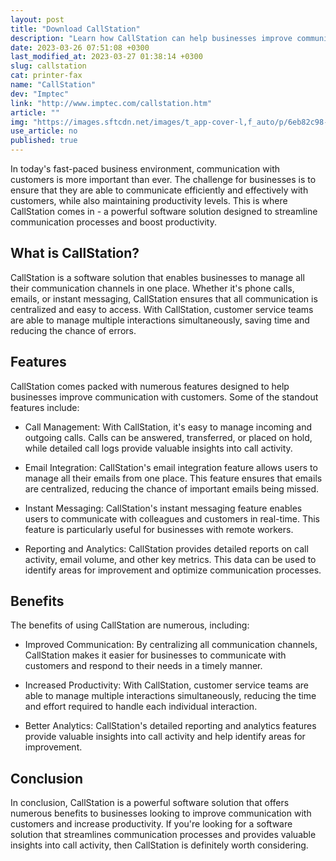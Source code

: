 ```yaml
---
layout: post
title: "Download CallStation"
description: "Learn how CallStation can help businesses improve communication with customers and increase productivity."
date: 2023-03-26 07:51:08 +0300
last_modified_at: 2023-03-27 01:38:14 +0300
slug: callstation
cat: printer-fax
name: "CallStation"
dev: "Imptec"
link: "http://www.imptec.com/callstation.htm"
article: ""
img: "https://images.sftcdn.net/images/t_app-cover-l,f_auto/p/6eb82c98-9b77-11e6-91a2-00163ec9f5fa/380017540/callstation-screenshot.jpg"
use_article: no
published: true
---
```



In today's fast-paced business environment, communication with customers is more important than ever. The challenge for businesses is to ensure that they are able to communicate efficiently and effectively with customers, while also maintaining productivity levels. This is where CallStation comes in - a powerful software solution designed to streamline communication processes and boost productivity.

## What is CallStation?

CallStation is a software solution that enables businesses to manage all their communication channels in one place. Whether it's phone calls, emails, or instant messaging, CallStation ensures that all communication is centralized and easy to access. With CallStation, customer service teams are able to manage multiple interactions simultaneously, saving time and reducing the chance of errors.

## Features 

CallStation comes packed with numerous features designed to help businesses improve communication with customers. Some of the standout features include:

- Call Management: With CallStation, it's easy to manage incoming and outgoing calls. Calls can be answered, transferred, or placed on hold, while detailed call logs provide valuable insights into call activity.

- Email Integration: CallStation's email integration feature allows users to manage all their emails from one place. This feature ensures that emails are centralized, reducing the chance of important emails being missed.

- Instant Messaging: CallStation's instant messaging feature enables users to communicate with colleagues and customers in real-time. This feature is particularly useful for businesses with remote workers.

- Reporting and Analytics: CallStation provides detailed reports on call activity, email volume, and other key metrics. This data can be used to identify areas for improvement and optimize communication processes.

## Benefits

The benefits of using CallStation are numerous, including:

- Improved Communication: By centralizing all communication channels, CallStation makes it easier for businesses to communicate with customers and respond to their needs in a timely manner.

- Increased Productivity: With CallStation, customer service teams are able to manage multiple interactions simultaneously, reducing the time and effort required to handle each individual interaction.

- Better Analytics: CallStation's detailed reporting and analytics features provide valuable insights into call activity and help identify areas for improvement.

## Conclusion

In conclusion, CallStation is a powerful software solution that offers numerous benefits to businesses looking to improve communication with customers and increase productivity. If you're looking for a software solution that streamlines communication processes and provides valuable insights into call activity, then CallStation is definitely worth considering.